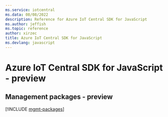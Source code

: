 ```yaml
---
ms.service: iotcentral
ms.data: 08/08/2022
description: Reference for Azure IoT Central SDK for JavaScript
ms.author: jeffish
ms.topic: reference
author: xirzec
title: Azure IoT Central SDK for JavaScript
ms.devlang: javascript
---
```

# Azure IoT Central SDK for JavaScript - preview

## Management packages - preview
[!INCLUDE [mgmt-packages](iot-central-mgmt-index.md)]